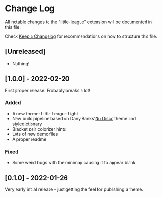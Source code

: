 # Change Log

All notable changes to the "little-league" extension will be documented in this file.

Check [Keep a Changelog](http://keepachangelog.com/) for recommendations on how to structure this file.

## [Unreleased]

- Nothing!

## [1.0.0] - 2022-02-20

First proper release. Probably breaks a lot!

### Added

- A new theme: Little League Light
- New build pipeline based on Dany Banks'[Nu Disco](https://github.com/dbanksdesign/nu-disco-vscode-theme) theme and [styledictionary](https://github.com/amzn/style-dictionary)
- Bracket pair colorizer hints
- Lots of new demo files
- A proper readme

### Fixed

- Some weird bugs with the minimap causing it to appear blank

## [0.1.0] - 2022-01-26

Very early intiial release - just getting the feel for publishing a theme.

